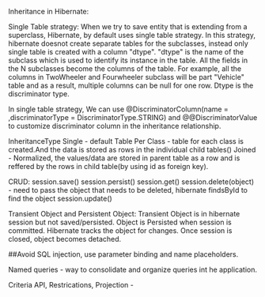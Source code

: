 
Inheritance in Hibernate:

Single Table strategy:
When we try to save entity that is extending from a superclass, Hibernate, by default uses single table strategy. In this strategy, hibernate doesnot create separate tables for the subclasses, instead only single table is created with a column "dtype". "dtype" is the name of the subclass which is used to identify its instance in the table. All the fields in the N subclasses become the columns of the table. For example, all the columns in TwoWheeler and Fourwheeler subclass will be part "Vehicle" table and as a result, multiple columns can be null for one row. Dtype is the discriminator type.

In single table strategy, We can use @DiscriminatorColumn(name = ,discriminatorType = DiscriminatorType.STRING) and @@DiscriminatorValue to customize discriminator column in the inheritance relationship.

InheritanceType 
Single - default
Table Per Class - table for each class is created.And the data is stored as rows in the individual child tables()
Joined - Normalized, the values/data are stored in parent table as a row and is reffered by the rows in child table(by using id as foreign key). 

CRUD:
session.save()
session.persist()
session.get()
session.delete(object)  - need to pass the object that needs to be deleted, hibernate findsById to find the object 
session.update()

Transient Object and Persistent Object:
Transient Object is in hibernate session but not saved/persisted.
Object is Persisted when session is committed.
Hibernate tracks the object for changes.
Once session is closed, object becomes detached.


##Avoid SQL injection, use parameter binding and name placeholders. 

Named queries - way to consolidate and organize queries int he application.

Criteria API, Restrications, Projection -
  



